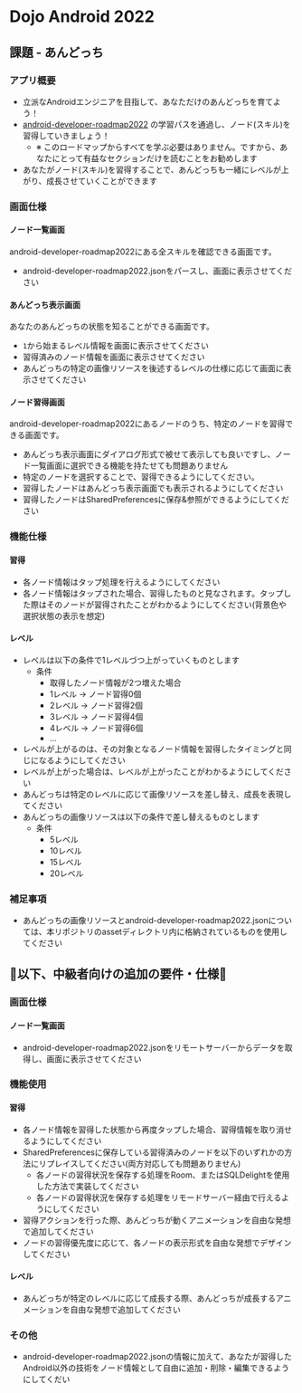 # Dojo Android 2022

## 課題 - あんどっち

### アプリ概要
- 立派なAndroidエンジニアを目指して、あなただけのあんどっちを育てよう！
- [android-developer-roadmap2022](https://github.com/skydoves/android-developer-roadmap) の学習パスを通過し、ノード(スキル)を習得していきましょう！
  - ※ このロードマップからすべてを学ぶ必要はありません。ですから、あなたにとって有益なセクションだけを読むことをお勧めします
- あなたがノード(スキル)を習得することで、あんどっちも一緒にレベルが上がり、成長させていくことができます

### 画面仕様

#### ノード一覧画面

android-developer-roadmap2022にある全スキルを確認できる画面です。

- android-developer-roadmap2022.jsonをパースし、画面に表示させてください

#### あんどっち表示画面

あなたのあんどっちの状態を知ることができる画面です。

- `1`から始まるレべル情報を画面に表示させてください
- 習得済みのノード情報を画面に表示させてください
- あんどっちの特定の画像リソースを後述するレベルの仕様に応じて画面に表示させてください

#### ノード習得画面

android-developer-roadmap2022にあるノードのうち、特定のノードを習得できる画面です。

- あんどっち表示画面にダイアログ形式で被せて表示しても良いですし、ノード一覧画面に選択できる機能を持たせても問題ありません
- 特定のノードを選択することで、習得できるようにしてください。
- 習得したノードはあんどっち表示画面でも表示されるようにしてください
- 習得したノードはSharedPreferencesに保存&参照ができるようにしてください

### 機能仕様

#### 習得
- 各ノード情報はタップ処理を行えるようにしてください
- 各ノード情報はタップされた場合、習得したものと見なされます。タップした際はそのノードが習得されたことがわかるようにしてください(背景色や選択状態の表示を想定)

#### レベル
- レベルは以下の条件で1レベルづつ上がっていくものとします
  - 条件
    - 取得したノード情報が2つ増えた場合
    - 1レベル → ノード習得0個
    - 2レベル → ノード習得2個
    - 3レベル → ノード習得4個
    - 4レベル → ノード習得6個
    - ...
- レベルが上がるのは、その対象となるノード情報を習得したタイミングと同じになるようにしてください
- レベルが上がった場合は、レベルが上がったことがわかるようにしてください
- あんどっちは特定のレベルに応じて画像リソースを差し替え、成長を表現してください
- あんどっちの画像リソースは以下の条件で差し替えるものとします
  - 条件
    - 5レベル
    - 10レベル
    - 15レベル
    - 20レベル
  
### 補足事項
- あんどっちの画像リソースとandroid-developer-roadmap2022.jsonについては、本リポジトリのassetディレクトリ内に格納されているものを使用してください

## 🌟以下、中級者向けの追加の要件・仕様🌟

### 画面仕様

#### ノード一覧画面

- android-developer-roadmap2022.jsonをリモートサーバーからデータを取得し、画面に表示させてください

### 機能使用

#### 習得
- 各ノード情報を習得した状態から再度タップした場合、習得情報を取り消せるようにしてください
- SharedPreferencesに保存している習得済みのノードを以下のいずれかの方法にリプレイスしてください(両方対応しても問題ありません)
  - 各ノードの習得状況を保存する処理をRoom、またはSQLDelightを使用した方法で実装してください
  - 各ノードの習得状況を保存する処理をリモードサーバー経由で行えるようにしてください
- 習得アクションを行った際、あんどっちが動くアニメーションを自由な発想で追加してください
- ノードの習得優先度に応じて、各ノードの表示形式を自由な発想でデザインしてください

#### レベル
- あんどっちが特定のレベルに応じて成長する際、あんどっちが成長するアニメーションを自由な発想で追加してください

### その他
- android-developer-roadmap2022.jsonの情報に加えて、あなたが習得したAndroid以外の技術をノード情報として自由に追加・削除・編集できるようにしてくだい